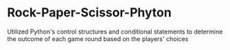 # Rock-Paper-Scissor-Phyton
Utilized Python's control structures and conditional statements to determine the outcome of each game round based on the players' choices
